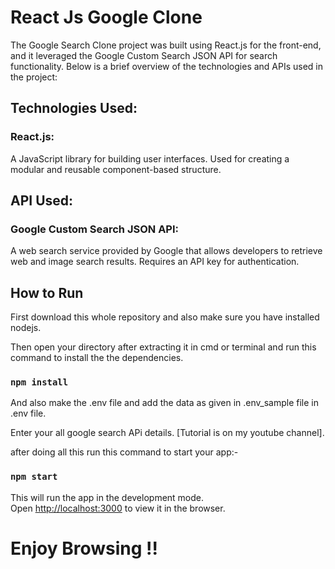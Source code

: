 # React Js Google Clone 
The Google Search Clone project was built using React.js for the front-end, and it leveraged the Google Custom Search JSON API for search functionality. Below is a brief overview of the technologies and APIs used in the project:
## Technologies Used:
### React.js:

A JavaScript library for building user interfaces.
Used for creating a modular and reusable component-based structure.

## API Used:
### Google Custom Search JSON API:
A web search service provided by Google that allows developers to retrieve web and image search results.
Requires an API key for authentication.

## How to Run

First download this whole repository and also make sure you have installed nodejs.

Then open your directory after extracting it in cmd or terminal and run this command to install the the dependencies.

### `npm install`

And also make the .env file and add the data as given in .env_sample file in .env file.

Enter your all google search APi details. [Tutorial is on my youtube channel].

after doing all this run this command to start your app:-

### `npm start`

This will run the app in the development mode.\
Open [http://localhost:3000](http://localhost:3000) to view it in the browser.

# Enjoy Browsing !!
